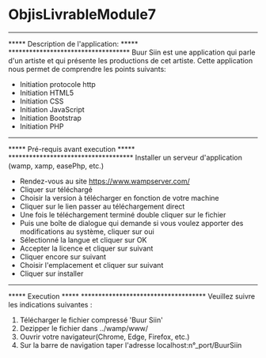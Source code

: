 # ObjisLivrableModule7
************************************
*****  	Description de l'application:   	*****
	***********************************
 Buur Siin est une application qui parle d'un artiste et qui présente les productions de cet artiste.
Cette application nous permet de comprendre les points suivants:
- Initiation protocole http
- Initiation HTML5
- Initiation CSS
- Initiation JavaScript
- Initiation Bootstrap
- Initiation PHP
 
 ************************************
*****  	     Pré-requis avant execution		*****
	************************************
Installer  un serveur d'application (wamp, xamp, easePhp, etc.)

- Rendez-vous au site https://www.wampserver.com/
- Cliquer sur téléchargé
- Choisir la version à télécharger en fonction de votre machine
- Cliquer sur le lien passer au téléchargement direct
- Une fois le téléchargement terminé double cliquer sur le fichier
- Puis une boîte de dialogue qui demande si vous voulez apporter des modifications au système, cliquer sur oui
- Sélectionné la langue et cliquer sur OK
- Accepter la licence et cliquer sur suivant
- Cliquer encore sur suivant
- Choisir l'emplacement et cliquer sur suivant
- Cliquer sur installer

************************************
*****  	     Execution		*****
	************************************
Veuillez suivre les indications suivantes :
1) Télécharger le fichier compressé 'Buur Siin'
2) Dezipper le fichier dans ../wamp/www/
3) Ouvrir votre navigateur(Chrome, Edge, Firefox, etc.)
4) Sur la barre de navigation taper l'adresse localhost:n°_port/BuurSiin
